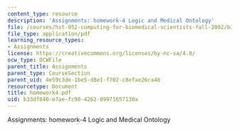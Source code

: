 ```yaml
---
content_type: resource
description: 'Assignments: homework-4 Logic and Medical Ontology'
file: /courses/hst-952-computing-for-biomedical-scientists-fall-2002/b33df840e7aefc90426289971657130a_homework4.pdf
file_type: application/pdf
learning_resource_types:
- Assignments
license: https://creativecommons.org/licenses/by-nc-sa/4.0/
ocw_type: OCWFile
parent_title: Assignments
parent_type: CourseSection
parent_uid: 4e59c3de-1be5-d8e1-f702-c8efae26ca48
resourcetype: Document
title: homework4.pdf
uid: b33df840-e7ae-fc90-4262-89971657130a
---
```

Assignments: homework-4 Logic and Medical Ontology